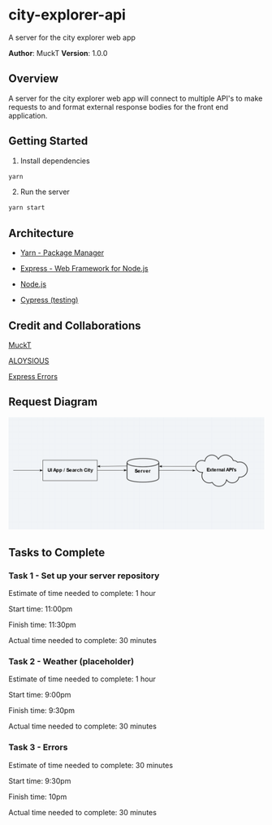 # city-explorer-api
A server for the city explorer web app

**Author**: MuckT
**Version**: 1.0.0

## Overview
A server for the city explorer web app will connect to multiple API's to make requests to and format external response bodies for the front end application.

## Getting Started

1. Install dependencies

  ```bash
  yarn
  ```

2. Run the server

  ```bash
  yarn start
  ```

## Architecture

* [Yarn - Package Manager](https://yarnpkg.com/)

* [Express - Web Framework for Node.js](https://www.npmjs.com/package/express)

* [Node.js](https://nodejs.org/en/)

* [Cypress (testing)](https://www.cypress.io)

## Credit and Collaborations

[MuckT](https://github.com/MuckT)

[ALOYSIOUS](https://github.com/AL0YSI0US)

[Express Errors](https://expressjs.com/en/guide/error-handling.html)

## Request Diagram

![Server Request Diagram](city-explorer-diagram.PNG)

## Tasks to Complete

### Task 1 - Set up your server repository

Estimate of time needed to complete: 1 hour

Start time: 11:00pm

Finish time: 11:30pm

Actual time needed to complete: 30 minutes

### Task 2 - Weather (placeholder)

Estimate of time needed to complete: 1 hour

Start time: 9:00pm

Finish time: 9:30pm

Actual time needed to complete: 30 minutes

### Task 3 - Errors

Estimate of time needed to complete: 30 minutes

Start time: 9:30pm

Finish time: 10pm

Actual time needed to complete: 30 minutes
